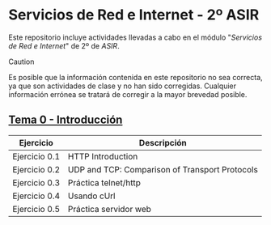 # Servicios de Red e Internet - 2º ASIR
Este repositorio incluye actividades llevadas a cabo en el módulo "*Servicios de Red e Internet*" de 2º de *ASIR*.

> [!CAUTION]
> Es posible que la información contenida en este repositorio no sea correcta, ya que son actividades de clase y no han sido corregidas. Cualquier información errónea se tratará de corregir a la mayor brevedad posible.

## [Tema 0 - Introducción](/Tema0/)
|Ejercicio|Descripción|
|---|---|
|Ejercicio 0.1|HTTP Introduction|
|Ejercicio 0.2|UDP and TCP: Comparison of Transport Protocols|
|Ejercicio 0.3|Práctica telnet/http|
|Ejercicio 0.4|Usando cUrl|
|Ejercicio 0.5|Práctica servidor web